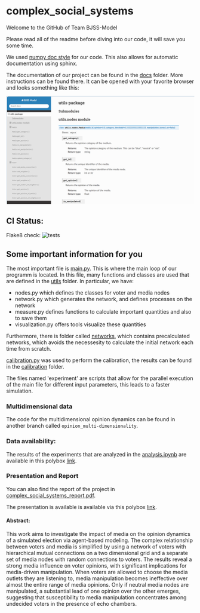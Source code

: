 # complex_social_systems

Welcome to the GitHub of Team BJSS-Model

Please read all of the readme before diving into our code, it will save you some time.

We used [numpy doc style](https://numpydoc.readthedocs.io/en/latest/format.html) for our code. This also allows for automatic documentation using sphinx.

The documentation of our project can be found in the [docs](docs) folder. More instructions can be found there.
It can be opened with your favorite browser and looks something like this:

![picture of documentation](documentation_example.png)
## CI Status:

Flake8 check:
![tests](https://github.com/m-bur/complex_social_systems/actions/workflows/style-check.yml/badge.svg)

## Some important information for you

The most important file is [main.py](main.py). This is where the main loop of our programm is located. In this file, many functions and classes are used that are defined in the [utils](utils) folder. In particular, we have:

- nodes.py which defines the classes for voter and media nodes
- network.py which generates the network, and defines processes on the network
- measure.py defines functions to calculate important quantities and also to save them
- visualization.py offers tools visualize these quantities

Furthermore, there is folder called [networks](networks), which contains precalculated networks, which avoids the necessesity to calculate the initial network each time from scratch.

[calibration.py](calibration.py) was used to perform the calibration, the results can be found in the [calibration](calibrations) folder.

The files named 'experiment' are scripts that allow for the parallel execution of the main file for different input parameters, this leads to a faster simulation.

### Multidimensional data

The code for the multidimensional opinion dynamics can be found in another branch called `opinion_multi-dimensionality`.

### Data availability:
The results of the experiments that are analyzed in the [analysis.ipynb](analysis.ipynb) are available in this
polybox [link](https://polybox.ethz.ch/index.php/s/SydFlQwt6FcSetc). 


### Presentation and Report

You can also find the report of the project in [complex_social_systems_report.pdf](complex_social_systems_report.pdf).

The presentation is available is available via this polybox [link](https://polybox.ethz.ch/index.php/s/ljdETThucsPtuzX).

#### Abstract:

This work aims to investigate the impact of media on the opinion dynamics of a simulated election via agent-based
modeling. The complex relationship between voters and media is simplified by using a network of voters with hierarchical
mutual connections on a two dimensional grid and a separate set of media nodes with random connections to voters.
The results reveal a strong media influence on voter opinions, with significant implications for media-driven manipulation.
When voters are allowed to choose the media outlets they are listening to, media manipulation becomes ineffective over
almost the entire range of media opinions. Only if neutral media nodes are manipulated, a substantial lead of one opinion
over the other emerges, suggesting that susceptibility to media manipulation concentrates among undecided voters in
the presence of echo chambers.


